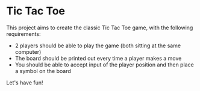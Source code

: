 # Tic Tac Toe
This project aims to create the classic Tic Tac Toe game, with the following requirements:
- 2 players should be able to play the game (both sitting at the same computer)
- The board should be printed out every time a player makes a move
- You should be able to accept input of the player position and then place a symbol on the board

Let's have fun!

